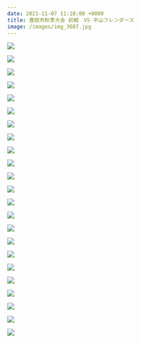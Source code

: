 ```yaml
---
date: 2021-11-07 11:10:00 +0000
title: 豊田市秋季大会 初戦　VS 平山フレンダース
image: /images/img_3607.jpg
---
```

![](/images/img_3596.jpg)

![](/images/img_3599.jpg)

![](/images/img_3606.jpg)

![](/images/img_3614.jpg)

![](/images/img_3616.jpg)

![](/images/img_3617.jpg)

![](/images/img_3628.jpg)

![](/images/img_3631.jpg)

![](/images/img_3634.jpg)

![](/images/img_3639.jpg)

![](/images/img_3641.jpg)

![](/images/img_3643.jpg)

![](/images/img_3645.jpg)

![](/images/img_3649.jpg)

![](/images/img_3652.jpg)

![](/images/img_3665.jpg)

![](/images/img_3656.jpg)

![](/images/img_3646.jpg)

![](/images/img_3637.jpg)

![](/images/img_3672.jpg)

![](/images/img_3622.jpg)

![](/images/img_3675.jpg)

![](/images/img_3676.jpg)